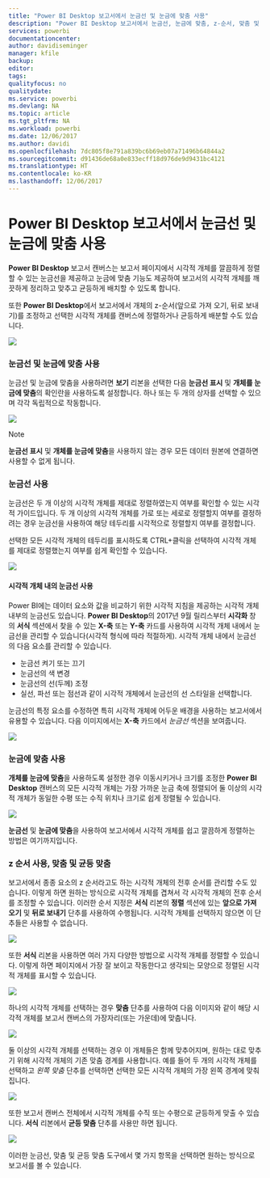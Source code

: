 ```yaml
---
title: "Power BI Desktop 보고서에서 눈금선 및 눈금에 맞춤 사용"
description: "Power BI Desktop 보고서에서 눈금선, 눈금에 맞춤, z-순서, 맞춤 및 균등 맞춤 사용"
services: powerbi
documentationcenter: 
author: davidiseminger
manager: kfile
backup: 
editor: 
tags: 
qualityfocus: no
qualitydate: 
ms.service: powerbi
ms.devlang: NA
ms.topic: article
ms.tgt_pltfrm: NA
ms.workload: powerbi
ms.date: 12/06/2017
ms.author: davidi
ms.openlocfilehash: 7dc805f8e791a839bc6b69eb07a71496b64844a2
ms.sourcegitcommit: d91436de68a0e833ecff18d976de9d9431bc4121
ms.translationtype: HT
ms.contentlocale: ko-KR
ms.lasthandoff: 12/06/2017
---
```

# <a name="use-gridlines-and-snap-to-grid-in-power-bi-desktop-reports"></a>Power BI Desktop 보고서에서 눈금선 및 눈금에 맞춤 사용
**Power BI Desktop** 보고서 캔버스는 보고서 페이지에서 시각적 개체를 깔끔하게 정렬할 수 있는 눈금선을 제공하고 눈금에 맞춤 기능도 제공하여 보고서의 시각적 개체를 깨끗하게 정리하고 맞추고 균등하게 배치할 수 있도록 합니다.

또한 **Power BI Desktop**에서 보고서에서 개체의 z-순서(앞으로 가져 오기, 뒤로 보내기)를 조정하고 선택한 시각적 개체를 캔버스에 정렬하거나 균등하게 배분할 수도 있습니다.

![](media/desktop-gridlines-snap-to-grid/snap-to-grid_0.png)

### <a name="enabling-gridlines-and-snap-to-grid"></a>눈금선 및 눈금에 맞춤 사용
눈금선 및 눈금에 맞춤을 사용하려면 **보기** 리본을 선택한 다음 **눈금선 표시** 및 **개체를 눈금에 맞춤**의 확인란을 사용하도록 설정합니다. 하나 또는 두 개의 상자를 선택할 수 있으며 각각 독립적으로 작동합니다.

![](media/desktop-gridlines-snap-to-grid/snap-to-grid_1.png)

> [!NOTE]
> **눈금선 표시** 및 **개체를 눈금에 맞춤**을 사용하지 않는 경우 모든 데이터 원본에 연결하면 사용할 수 없게 됩니다.
> 
> 

### <a name="using-gridlines"></a>눈금선 사용
눈금선은 두 개 이상의 시각적 개체를 제대로 정렬하였는지 여부를 확인할 수 있는 시각적 가이드입니다. 두 개 이상의 시각적 개체를 가로 또는 세로로 정렬할지 여부를 결정하려는 경우 눈금선을 사용하여 해당 테두리를 시각적으로 정렬할지 여부를 결정합니다.

선택한 모든 시각적 개체의 테두리를 표시하도록 CTRL+클릭을 선택하여 시각적 개체를 제대로 정렬했는지 여부를 쉽게 확인할 수 있습니다.

![](media/desktop-gridlines-snap-to-grid/snap-to-grid_2.png)

#### <a name="using-gridlines-inside-visuals"></a>시각적 개체 내의 눈금선 사용
Power BI에는 데이터 요소와 값을 비교하기 위한 시각적 지침을 제공하는 시각적 개체 내부의 눈금선도 있습니다. **Power BI Desktop**의 2017년 9월 릴리스부터 **시각화** 창의 **서식** 섹션에서 찾을 수 있는 **X-축** 또는 **Y-축** 카드를 사용하여 시각적 개체 내에서 눈금선을 관리할 수 있습니다(시각적 형식에 따라 적절하게). 시각적 개체 내에서 눈금선의 다음 요소를 관리할 수 있습니다.

* 눈금선 켜기 또는 끄기
* 눈금선의 색 변경
* 눈금선의 선(두께) 조정
* 실선, 파선 또는 점선과 같이 시각적 개체에서 눈금선의 선 스타일을 선택합니다.

눈금선의 특정 요소를 수정하면 특히 시각적 개체에 어두운 배경을 사용하는 보고서에서 유용할 수 있습니다. 다음 이미지에서는 **X-축** 카드에서 *눈금선* 섹션을 보여줍니다.

![](media/desktop-gridlines-snap-to-grid/snap-to-grid_9.png)

### <a name="using-snap-to-grid"></a>눈금에 맞춤 사용
**개체를 눈금에 맞춤**을 사용하도록 설정한 경우 이동시키거나 크기를 조정한 **Power BI Desktop** 캔버스의 모든 시각적 개체는 가장 가까운 눈금 축에 정렬되어 둘 이상의 시각적 개체가 동일한 수평 또는 수직 위치나 크기로 쉽게 정렬될 수 있습니다.

![](media/desktop-gridlines-snap-to-grid/snap-to-grid_3.png)

**눈금선** 및 **눈금에 맞춤**을 사용하여 보고서에서 시각적 개체를 쉽고 깔끔하게 정렬하는 방법은 여기까지입니다.

### <a name="using-z-order-align-and-distribute"></a>z 순서 사용, 맞춤 및 균등 맞춤
보고서에서 종종 요소의 z 순서라고도 하는 시각적 개체의 전후 순서를 관리할 수도 있습니다. 이렇게 하면 원하는 방식으로 시각적 개체를 겹쳐서 각 시각적 개체의 전후 순서를 조정할 수 있습니다. 이러한 순서 지정은 **서식** 리본의 **정렬** 섹션에 있는 **앞으로 가져오기** 및 **뒤로 보내기** 단추를 사용하여 수행됩니다. 시각적 개체를 선택하지 않으면 이 단추들은 사용할 수 없습니다.

![](media/desktop-gridlines-snap-to-grid/snap-to-grid_4.png)

또한 **서식** 리본을 사용하면 여러 가지 다양한 방법으로 시각적 개체를 정렬할 수 있습니다. 이렇게 하면 페이지에서 가장 잘 보이고 작동한다고 생각되는 모양으로 정렬된 시각적 개체를 표시할 수 있습니다.

![](media/desktop-gridlines-snap-to-grid/snap-to-grid_5.png)

하나의 시각적 개체를 선택하는 경우 **맞춤** 단추를 사용하여 다음 이미지와 같이 해당 시각적 개체를 보고서 캔버스의 가장자리(또는 가운데)에 맞춥니다.

![](media/desktop-gridlines-snap-to-grid/snap-to-grid_6.png)

둘 이상의 시각적 개체를 선택하는 경우 이 개체들은 함께 맞추어지며, 원하는 대로 맞추기 위해 시각적 개체의 기존 맞춤 경계를 사용합니다. 예를 들어 두 개의 시각적 개체를 선택하고 *왼쪽 맞춤* 단추를 선택하면 선택한 모든 시각적 개체의 가장 왼쪽 경계에 맞춰집니다.

![](media/desktop-gridlines-snap-to-grid/snap-to-grid_7.png)

또한 보고서 캔버스 전체에서 시각적 개체를 수직 또는 수평으로 균등하게 맞출 수 있습니다. **서식** 리본에서 **균등 맞춤** 단추를 사용만 하면 됩니다.

![](media/desktop-gridlines-snap-to-grid/snap-to-grid_8.png)

이러한 눈금선, 맞춤 및 균등 맞춤 도구에서 몇 가지 항목을 선택하면 원하는 방식으로 보고서를 볼 수 있습니다.

